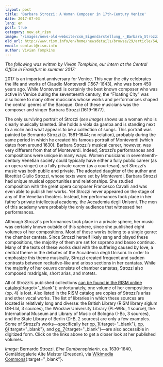 ```yaml
---
layout: post
title: 'Barbara Strozzi: A Woman Composer in 17th-Century Venice'
date: 2017-07-03
lang: en
post: true
category: new_at_rism
image: "/images/news-old-website/csm_Eigendarstellung_-_Barbara_Strozzi_1_623a22b790.jpg"
old_url: http://www.rism.info/en/home/newsdetails/browse/29/article/64/barbara-strozzi-a-woman-composer-in-17th-century-venice.html
email: contact@rism.info
author: Vivian Tompkins
---
```


_The following was written by Vivian Tompkins, our intern at the Central Office in Frankfurt_ _in summer 2017:_

2017 is an important anniversary for Venice. This year the city celebrates the life and works of Claudio Monteverdi (1567-1643), who was born 450 years ago. While Monteverdi is certainly the best known composer who was active in Venice during the seventeenth century, the “Floating City” was also home to many other musicians whose works and performances shaped the central genres of the Baroque. One of these musicians was the composer and singer Barbara Strozzi (1619-1677).

The only surviving portrait of Strozzi (_see image_) shows us a woman who is clearly musically talented. She holds a viola da gamba and is standing next to a violin and what appears to be a collection of songs. This portrait was painted by Bernardo Strozzi (c. 1581-1644; no relation), probably during the same period in which he created his famous portrait of Monteverdi (which dates from around 1630). Barbara Strozzi’s musical career, however, was very different from that of Monteverdi. Indeed, Strozzi’s performances and compositions were unique in many ways. Women musicians in seventeenth-century Venetian society could typically have either a fully public career (as an opera singer) or a fully private career (as a courtesan), yet Strozzi’s music was both public and private. The adopted daughter of the author and librettist Giulio Strozzi, whose texts were set by Monteverdi, Barbara Strozzi had unique musical opportunities and relationships. She studied composition with the great opera composer Francesco Cavalli and was even able to publish her works. Yet Strozzi never appeared on the stage of any of the Venetian theaters. Instead, her performances took place in her father’s private intellectual academy, the Accademia degli Unisoni. The men of this academy were probably the only audience that witnessed her performances.

Although Strozzi's performances took place in a private sphere, her music was certainly known outside of this sphere, since she published eight volumes of her compositions. Most of these works belong to a single genre: the chamber cantata. Since Strozzi herself likely sang and played these compositions, the majority of them are set for soprano and basso continuo. Many of the texts of these works deal with the suffering caused by love, a central theme in the debates of the Accademia degli Unisoni. In order to emphasize this theme musically, Strozzi created frequent and sudden contrasts between recitative-like and arioso sections in her cantatas. While the majority of her oeuvre consists of chamber cantatas, Strozzi also composed madrigals, short arias, and motets.

All of Strozzi’s published collections [can be found in the RISM online catalog](https://opac.rism.info/search?View=rism&author=barbara+strozzi&Language=en){:target="_blank"}; unfortunately, one volume of her compositions (op. 4) is lost. Also listed in the RISM catalog are copies of Strozzi’s arias and other vocal works. The list of libraries in which these sources are located is relatively long and diverse: the British Library (RISM library siglum GB-Lbl, 3 sources), the Wrocław University Library (PL-WRu, 1 source), the International Museum and Library of Music of Bologna (I-Bc, 3 sources), and the State Library of Berlin (D-B, 2 sources) are only a few examples. Some of Strozzi's works—specifically her [op. 1](http://www.bibliotecamusica.it/cmbm/scripts/gaspari/scheda.asp?id=7936){:target="_blank"}, [op. 6](http://www.bibliotecamusica.it/cmbm/scripts/gaspari/scheda.asp?id=8518){:target="_blank"}, and [op. 7](http://lcweb2.loc.gov/diglib/ihas/loc.natlib.ihas.200154784/default.html){:target="_blank"}—are also accessible in digitized form. Click on the links above to get a closer look at her published volumes.

_Image_: Bernardo Strozzi, _Eine Gambenspielerin_, ca. 1630-1640, Gemäldegalerie Alte Meister (Dresden), via [Wikimedia Commons](https://commons.wikimedia.org/wiki/File%3ABarbara_Strozzi_1.jpg){:target="_blank"}.